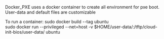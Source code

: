 Docker_PXE uses a docker container to create all environment for pxe boot.
User-data and default files are customizable

To run a container:
sudo docker build --tag ubuntu <br>
sudo docker run --privileged --net=host -v $HOME/user-data/:/tftp/cloud-init-bios/user-data/ ubuntu
